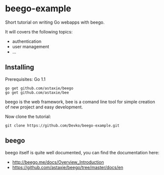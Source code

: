 # beego-example

Short tutorial on writing Go webapps with beego.

It will covers the following topics:
- authentication
- user management
- ...

## Installing

Prerequisites: Go 1.1

    go get github.com/astaxie/beego
    go get github.com/astaxie/bee

beego is the web framework, bee is a comand line tool for simple creation of new project and
easy development.

Now clone the tutorial:

    git clone https://github.com/Devko/beego-example.git

## beego

beego itself is quite well documented, you can find the documentation here:

- http://beego.me/docs/Overview_Introduction
- https://github.com/astaxie/beego/tree/master/docs/en

